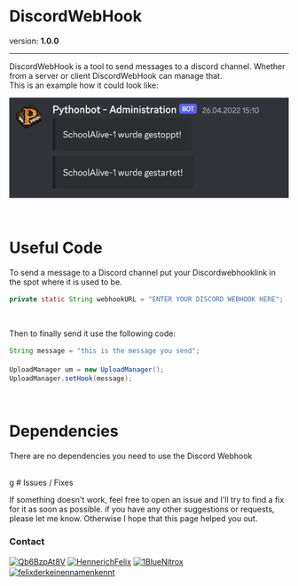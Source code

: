 # DiscordWebHook
version: **1.0.0**
***
DiscordWebHook is a tool to send messages to a discord channel. Whether from a server or client DiscordWebHook can manage that.
<br>This is an example how it could look like:

![alt text](https://github.com/FelixHennerich/DiscordWebhook/blob/main/Bildschirm%C2%ADfoto%202023-08-05%20um%2012.01.40.png)

<br>

# Useful Code
To send a message to a Discord channel put your Discordwebhooklink in the spot where it is used to be.
````java
private static String webhookURL = "ENTER YOUR DISCORD WEBHOOK HERE";
````
<br>

Then to finally send it use the following code:
````java
String message = "this is the message you send";

UploadManager um = new UploadManager();
UploadManager.setHook(message);
````
<br>

# Dependencies
There are no dependencies you need to use the Discord Webhook



<br>
g
# Issues / Fixes

If something doesn't work, feel free to open an issue and I'll try to find a fix for it as soon as possible. if you have any other suggestions or requests, please let me know. Otherwise I hope that this page helped you out.

<h3 align="left">Contact</h3>
<p align="left">
<a href="https://discord.gg/Qb6BzpAt8V" target="blank"><img align="center" src="https://raw.githubusercontent.com/rahuldkjain/github-profile-readme-generator/master/src/images/icons/Social/discord.svg" alt="Qb6BzpAt8V" height="30" width="40" /></a>
 <a href="https://twitter.com/HennerichFelix" target="blank"><img align="center" src="https://raw.githubusercontent.com/rahuldkjain/github-profile-readme-generator/master/src/images/icons/Social/twitter.svg" alt="HennerichFelix" height="30" width="40" /></a>
 <a href="https://www.youtube.com/channel/UCKNT0NCikpds9nWKhIQcS3w" target="blank"><img align="center" src="https://raw.githubusercontent.com/rahuldkjain/github-profile-readme-generator/master/src/images/icons/Social/youtube.svg" alt="1BlueNitrox" height="30" width="40" /></a>
  <a href="https://www.instagram.com/felixderkeinennamenkennt/" target="blank"><img align="center" src="https://raw.githubusercontent.com/rahuldkjain/github-profile-readme-generator/master/src/images/icons/Social/instagram.svg" alt="felixderkeinennamenkennt" height="30" width="40" /></a>
</p>

